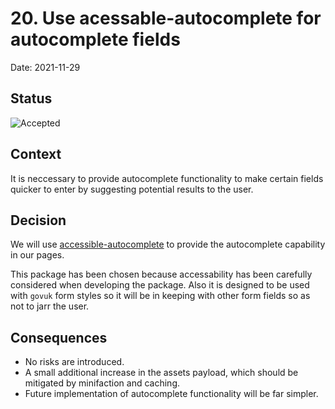 # 20. Use acessable-autocomplete for autocomplete fields

Date: 2021-11-29

## Status

![Accepted](https://img.shields.io/badge/adr-accepted-green)

## Context

It is neccessary to provide autocomplete functionality to make certain fields quicker to enter by suggesting potential results to the user.

## Decision

We will use [accessible-autocomplete](https://github.com/alphagov/accessible-autocomplete) to provide the autocomplete capability in our pages.

This package has been chosen because accessability has been carefully considered when developing the package.
Also it is designed to be used with `govuk` form styles so it will be in keeping with other form fields so as
not to jarr the user.

## Consequences

- No risks are introduced.
- A small additional increase in the assets payload, which should be mitigated by minifaction and caching.
- Future implementation of autocomplete functionality will be far simpler.
